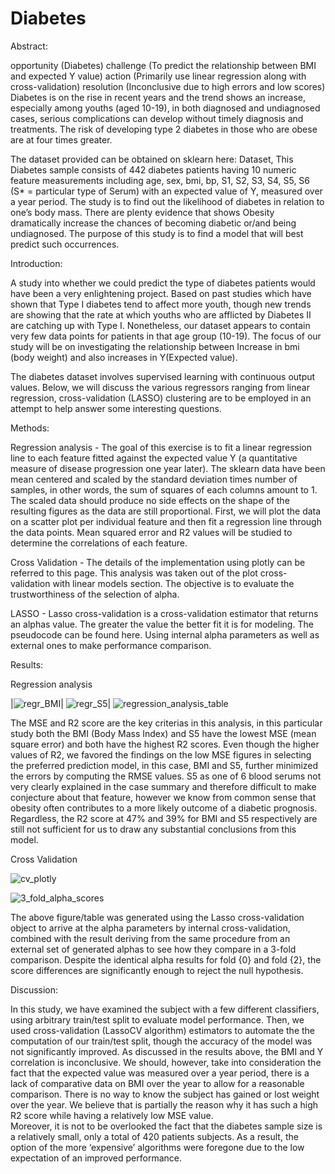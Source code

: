 # Diabetes

Abstract:

opportunity (Diabetes)
challenge (To predict the relationship between BMI and expected Y value)
action (Primarily use linear regression along with cross-validation)
resolution (Inconclusive due to high errors and low scores)
Diabetes is on the rise in recent years and the trend shows an increase, especially among youths (aged 10-19), in both diagnosed and undiagnosed cases, serious complications can develop without timely diagnosis and treatments. The risk of developing type 2 diabetes in those who are obese are at four times greater.  
 
The dataset provided can be obtained on sklearn here: Dataset, This Diabetes sample consists of 442 diabetes patients having 10 numeric feature measurements including age, sex, bmi, bp, S1, S2, S3, S4, S5, S6 (S* = particular type of Serum) with an expected value of Y, measured over a year period. The study is to find out the likelihood of diabetes in relation to one’s body mass. There are plenty evidence that shows Obesity dramatically increase the chances of becoming diabetic or/and being undiagnosed. The purpose of this study is to find a model that will best predict such occurrences.  

Introduction:

A study into whether we could predict the type of diabetes patients would have been a very enlightening project. Based on past studies which have shown that Type I diabetes tend to affect more youth, though new trends are showing that the rate at which youths who are afflicted by Diabetes II are catching up with Type I. Nonetheless, our dataset appears to contain very few data points for patients in that age group (10-19). The focus of our study will be on investigating the relationship between Increase in bmi (body weight) and also increases in Y(Expected value).

The diabetes dataset involves supervised learning with continuous output values. Below, we will discuss the various regressors ranging from linear regression, cross-validation (LASSO) clustering are to be employed in an attempt to help answer some interesting questions.   


Methods:

Regression analysis - The goal of this exercise is to fit a linear regression line to each feature fitted against the expected value Y (a quantitative measure of disease progression one year later). The sklearn data have been mean centered and scaled by the standard deviation times number of samples, in other words, the sum of squares of each columns amount to 1. The scaled data should produce no side effects on the shape of the resulting figures as the data are still proportional. First, we will plot the data on a scatter plot per individual feature and then fit a regression line through the data points. Mean squared error and R2 values will be studied to determine the correlations of each feature.    

Cross Validation - The details of the implementation using plotly can be referred to this page. This analysis was taken out of the plot cross-validation with linear models section. The objective is to evaluate the trustworthiness of the selection of alpha. 

LASSO - Lasso cross-validation is a cross-validation estimator that returns an alphas value. The greater the value the better fit it is for modeling. The pseudocode can be found here. Using internal alpha parameters as well as external ones to make performance comparison.  


Results:


Regression analysis

|![regr_BMI](https://user-images.githubusercontent.com/42139196/55275748-f8084200-52c0-11e9-8db7-f36d8f04a76f.png)|
![regr_S5](https://user-images.githubusercontent.com/42139196/55275752-140be380-52c1-11e9-8ea4-df40cb91de31.png)|
   ![regression_analysis_table](https://user-images.githubusercontent.com/42139196/55275820-41a55c80-52c2-11e9-97f6-e4f2ec7c58fc.png)

The MSE and R2 score are the key criterias in this analysis, in this particular study both the BMI (Body Mass Index) and S5 have the lowest MSE (mean square error) and both have the highest R2 scores. Even though the higher values of R2, we favored the findings on the low MSE figures in selecting the preferred prediction model, in this case, BMI and S5, further minimized the errors by computing the RMSE values. S5 as one of 6 blood serums not very clearly explained in the case summary and therefore difficult to make conjecture about that feature, however we know from common sense that obesity often contributes to a more likely outcome of a diabetic prognosis. Regardless, the R2 score at 47% and 39% for BMI and S5 respectively are still not sufficient for us to draw any substantial conclusions from this model.   


Cross Validation

![cv_plotly](https://user-images.githubusercontent.com/42139196/55275727-90ea8d80-52c0-11e9-894b-e7222f9f4f9e.png)

![3_fold_alpha_scores](https://user-images.githubusercontent.com/42139196/55275838-86c98e80-52c2-11e9-87bc-ac6667cde654.png)

The above figure/table was generated using the Lasso cross-validation object to arrive at the alpha parameters by internal cross-validation, combined with the result deriving from the same procedure from an external set of generated alphas to see how they compare in a 3-fold comparison. Despite the identical alpha results for fold {0} and fold {2}, the score differences are significantly enough to reject the null hypothesis.    


Discussion:

In this study, we have examined the subject with a few different classifiers, using arbitrary train/test split to evaluate model performance. Then, we used cross-validation (LassoCV algorithm) estimators to automate the the computation of our train/test split, though the accuracy of the model was not significantly improved. 
As discussed in the results above, the BMI and Y correlation is inconclusive. We should, however, take into consideration the fact that the expected value was measured over a year period, there is a lack of comparative data on BMI over the year to allow for a reasonable comparison. There is no way to know the subject has gained or lost weight over the year. We believe that is partially the reason why it has such a high R2 score while having a relatively low MSE value.  
Moreover, it is not to be overlooked the fact that the diabetes sample size is a relatively small, only a total of 420 patients subjects. As a result, the option of the more ‘expensive’ algorithms were foregone due to the low expectation of an improved performance. 



